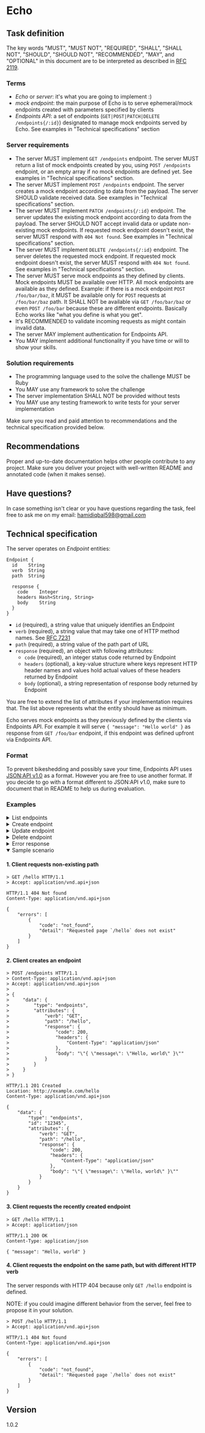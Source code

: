 # Echo

## Task definition

The key words "MUST", "MUST NOT", "REQUIRED", "SHALL", "SHALL NOT", "SHOULD",
"SHOULD NOT", "RECOMMENDED", "MAY", and "OPTIONAL" in this document are to be
interpreted as described in [RFC 2119](https://www.ietf.org/rfc/rfc2119.txt).

### Terms

* *Echo* or *server*: it's what you are going to implement :)
* *mock endpoint*: the main purpose of Echo is to serve ephemeral/mock endpoints
  created with parameters specified by clients
* *Endpoints API*: a set of endpoints (`GET|POST|PATCH|DELETE /endpoints{/:id}`)
  designated to manage mock endpoints served by Echo. See examples in "Technical
  specifications" section

### Server requirements

* The server MUST implement `GET /endpoints` endpoint. The server MUST return a
  list of mock endpoints created by you, using `POST /endpoints` endpoint, or an
  empty array if no mock endpoints are defined yet. See examples in "Technical
  specifications" section.
* The server MUST implement `POST /endpoints` endpoint. The server creates a
  mock endpoint according to data from the payload. The server SHOULD validate
  received data. See examples in "Technical specifications" section.
* The server MUST implement `PATCH /endpoints{/:id}` endpoint. The server
  updates the existing mock endpoint according to data from the payload. The
  server SHOULD NOT accept invalid data or update non-existing mock endpoints.
  If requested mock endpoint doesn't exist, the server MUST respond with `404
  Not found`. See examples in "Technical specifications" section.
* The server MUST implement `DELETE /endpoints{/:id}` endpoint. The server
  deletes the requested mock endpoint. If requested mock endpoint doesn't exist,
  the server MUST respond with `404 Not found`. See examples in "Technical
  specifications" section.
* The server MUST serve mock endpoints as they defined by clients. Mock
  endpoints MUST be available over HTTP. All mock endpoints are available as
  they defined. Example: if there is a mock endpoint `POST /foo/bar/baz`, it
  MUST be available only for `POST` requests at `/foo/bar/baz` path. It SHALL
  NOT be available via `GET /foo/bar/baz` or even `POST /foo/bar` because these
  are different endpoints. Basically Echo works like "what you define is what
  you get".
* It's RECOMMENDED to validate incoming requests as might contain invalid data.
* The server MAY implement authentication for Endpoints API.
* You MAY implement additional functionality if you have time or will to show
  your skills.

### Solution requirements

* The programming language used to the solve the challenge MUST be Ruby
* You MAY use any framework to solve the challenge
* The server implementation SHALL NOT be provided without tests
* You MAY use any testing framework to write tests for your server
  implementation

Make sure you read and paid attention to recommendations and the technical
specification provided below.

## Recommendations

Proper and up-to-date documentation helps other people contribute to any
project. Make sure you deliver your project with well-written README and
annotated code (when it makes sense).

##  Have questions?

In case something isn't clear or you have questions regarding the task, feel free to ask me on my email: hamidiqbal598@gmail.com

## Technical specification

The server operates on _Endpoint_ entities:

    Endpoint {
      id    String
      verb  String
      path  String

      response {
        code    Integer
        headers Hash<String, String>
        body    String
      }
    }

  * `id` (required), a string value that uniquely identifies an Endpoint
  * `verb` (required), a string value that may take one of HTTP method names.
    See [RFC 7231](https://tools.ietf.org/html/rfc7231#section-4.3)
  * `path` (required), a string value of the path part of URL
  * `response` (required), an object with following attributes:
    * `code` (required), an integer status code returned by Endpoint
    * `headers` (optional), a key-value structure where keys represent HTTP
      header names and values hold actual values of these headers returned by
      Endpoint
    * `body` (optional), a string representation of response body returned by
      Endpoint

You are free to extend the list of attributes if your implementation requires
that. The list above represents what the entity should have as minimum.

Echo serves mock endpoints as they previously defined by the clients via
Endpoints API. For example it will serve `{ "message": "Hello world" }` as
response from `GET /foo/bar` endpoint, if this endpoint was defined upfront via
Endpoints API.

### Format

To prevent bikeshedding and possibly save your time, Endpoints API uses
[JSON:API v1.0](https://jsonapi.org/) as a format. However you are free to use
another format. If you decide to go with a format different to JSON:API v1.0,
make sure to document that in README to help us during evaluation.

### Examples

<details>
  <summary>List endpoints</summary>
  <markdown>
#### Request

    GET /endpoints HTTP/1.1
    Accept: application/vnd.api+json

#### Expected response

    HTTP/1.1 200 OK
    Content-Type: application/vnd.api+json

    {
        "data": [
            {
                "type": "endpoints",
                "id": "12345",
                "attributes": [
                    "verb": "GET",
                    "path": "/greeting",
                    "response": {
                      "code": 200,
                      "headers": {},
                      "body": "\"{ \"message\": \"Hello, world\" }\""
                    }
                ]
            }
        ]
    }
  </markdown>
</details>

<details>
  <summary>Create endpoint</summary>
  <markdown>
#### Request

    POST /endpoints HTTP/1.1
    Content-Type: application/vnd.api+json
    Accept: application/vnd.api+json

    {
        "data": {
            "type": "endpoints",
            "attributes": {
                "verb": "GET",
                "path": "/greeting",
                "response": {
                  "code": 200,
                  "headers": {},
                  "body": "\"{ \"message\": \"Hello, world\" }\""
                }
            }
        }
    }

#### Expected response

    HTTP/1.1 201 Created
    Location: http://example.com/greeting
    Content-Type: application/vnd.api+json

    {
        "data": {
            "type": "endpoints",
            "id": "12345",
            "attributes": {
                "verb": "GET",
                "path": "/greeting",
                "response": {
                  "code": 200,
                  "headers": {},
                  "body": "\"{ \"message\": \"Hello, world\" }\""
                }
            }
        }
    }
  </markdown>
</details>

<details>
  <summary>Update endpoint</summary>
  <markdown>
#### Request

    PATCH /endpoints/12345 HTTP/1.1
    Content-Type: application/vnd.api+json
    Accept: application/vnd.api+json

    {
        "data": {
            "type": "endpoints",
            "id": "12345"
            "attributes": {
                "verb": "POST",
                "path": "/greeting",
                "response": {
                  "code": 201,
                  "headers": {},
                  "body": "\"{ \"message\": \"Hello, everyone\" }\""
                }
            }
        }
    }


#### Expected response

    HTTP/1.1 200 OK
    Content-Type: application/vnd.api+json

    {
        "data": {
            "type": "endpoints",
            "id": "12345",
            "attributes": {
                "verb": "POST",
                "path": "/greeting",
                "response": {
                  "code": 201,
                  "headers": {},
                  "body": "\"{ \"message\": \"Hello, everyone\" }\""
                }
            }
        }
    }
  </markdown>
</details>

<details>
  <summary>Delete endpoint</summary>
  <markdown>
#### Request

    DELETE /endpoints/12345 HTTP/1.1
    Accept: application/vnd.api+json

#### Expected response

    HTTP/1.1 204 No Content
  </markdown>
</details>

<details>
  <summary>Error response</summary>
  <markdown>
In case client makes unexpected response or server encountered an internal
problem, Echo should provide proper error response.

#### Request

    DELETE /endpoints/1234567890 HTTP/1.1
    Accept: application/vnd.api+json

#### Expected response

    HTTP/1.1 404 Not found
    Content-Type: application/vnd.api+json

    {
        "errors": [
            {
                "code": "not_found",
                "detail": "Requested Endpoint with ID `1234567890` does not exist"
            }
        ]
    }
  </markdown>
</details>

<details open>
  <summary>Sample scenario</summary>
  <markdown>

#### 1. Client requests non-existing path

    > GET /hello HTTP/1.1
    > Accept: application/vnd.api+json

    HTTP/1.1 404 Not found
    Content-Type: application/vnd.api+json

    {
        "errors": [
            {
                "code": "not_found",
                "detail": "Requested page `/hello` does not exist"
            }
        ]
    }

#### 2. Client creates an endpoint

    > POST /endpoints HTTP/1.1
    > Content-Type: application/vnd.api+json
    > Accept: application/vnd.api+json
    >
    > {
    >     "data": {
    >         "type": "endpoints",
    >         "attributes": {
    >             "verb": "GET",
    >             "path": "/hello",
    >             "response": {
    >                 "code": 200,
    >                 "headers": {
    >                     "Content-Type": "application/json"
    >                 },
    >                 "body": "\"{ \"message\": \"Hello, world\" }\""
    >             }
    >         }
    >     }
    > }

    HTTP/1.1 201 Created
    Location: http://example.com/hello
    Content-Type: application/vnd.api+json

    {
        "data": {
            "type": "endpoints",
            "id": "12345",
            "attributes": {
                "verb": "GET",
                "path": "/hello",
                "response": {
                    "code": 200,
                    "headers": {
                        "Content-Type": "application/json"
                    },
                    "body": "\"{ \"message\": \"Hello, world\" }\""
                }
            }
        }
    }

#### 3. Client requests the recently created endpoint

    > GET /hello HTTP/1.1
    > Accept: application/json

    HTTP/1.1 200 OK
    Content-Type: application/json

    { "message": "Hello, world" }

#### 4. Client requests the endpoint on the same path, but with different HTTP verb

The server responds with HTTP 404 because only `GET /hello` endpoint is defined.

NOTE: if you could imagine different behavior from the server, feel free
to propose it in your solution.

    > POST /hello HTTP/1.1
    > Accept: application/vnd.api+json

    HTTP/1.1 404 Not found
    Content-Type: application/vnd.api+json

    {
        "errors": [
            {
                "code": "not_found",
                "detail": "Requested page `/hello` does not exist"
            }
        ]
    }

  </markdown>
</details>

## Version

1.0.2
